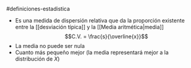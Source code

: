 #definiciones-estadistica 

- Es una medida de dispersión relativa que da la proporción existente entre la [[desviación típica]] y la [[Media aritmética|media]]
$$C.V. = \frac{s}{\overline{x}}$$
- La media no puede ser nula
- Cuanto más pequeño mejor (la media representará mejor a la distribución de $X$)
